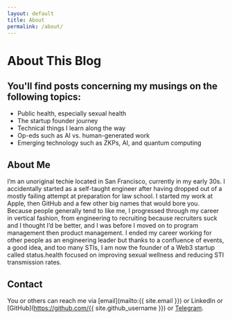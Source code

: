 ```yaml
---
layout: default
title: About
permalink: /about/
---
```


# About This Blog

## You'll find posts concerning my musings on the following topics:
- Public health, especially sexual health
- The startup founder journey
- Technical things I learn along the way
- Op-eds such as AI vs. human-generated work
- Emerging technology such as ZKPs, AI, and quantum computing

## About Me

I’m an unoriginal techie located in San Francisco, currently in my early 30s. I accidentally started as a self-taught engineer after having dropped out of a mostly failing attempt at preparation for law school. I started my work at Apple, then GitHub and a few other big names that would bore you. Because people generally tend to like me, I progressed through my career in vertical fashion, from engineering to recruiting because recruiters suck and I thought I’d be better, and I was before I moved on to program management then product management. I ended my career working for other people as an engineering leader but thanks to a confluence of events, a good idea, and too many STIs, I am now the founder of a Web3 startup called status.health focused on improving sexual wellness and reducing STI transmission rates.

## Contact

You or others can reach me via [email](mailto:{{ site.email }}) or LinkedIn or [GitHub](https://github.com/{{ site.github_username }}) or [Telegram](https://t.me/x97115104).